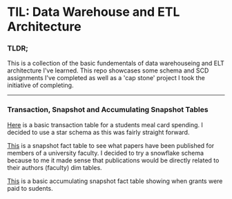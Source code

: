 # TIL: Data Warehouse and ETL Architecture

### TLDR;
This is a collection of the basic fundementals of data warehouseing and ELT architecture I've learned. This repo showcases some schema and SCD assignments I've completed as well as a 'cap stone' project I took the initiative of completing.

---

### Transaction, Snapshot and Accumulating Snapshot Tables
[Here](https://github.com/TeaZea/Data-Warehouse-and-ETL-Architecture-Fundementals/blob/main/Basic%20Transaction%20Table/Basic%20Student%20Meal%20Transaction%20Table.jpg) is a basic transaction table for a students meal card spending. I decided to use a star schema as this was fairly straight forward.

[This](https://github.com/TeaZea/Data-Warehouse-and-ETL-Architecture-Fundementals/blob/main/Basic%20Snapshot%20Table/Basic%20Faculty%20Papers%20Published%20Snapshot%20Table.jpg) is a snapshot fact table to see what papers have been published for members of a university faculty. I decided to try a snowflake schema because to me it made sense that publications would be directly related to their authors (faculty) dim tables.

[This](https://github.com/TeaZea/Data-Warehouse-and-ETL-Architecture-Fundementals/blob/main/Accumilating%20Snapshot%20Table/Grants%20Accumulating%20Snapshot%20Fact%20Table.jpg) is a basic accumulating snapshot fact table showing when grants were paid to sudents.
